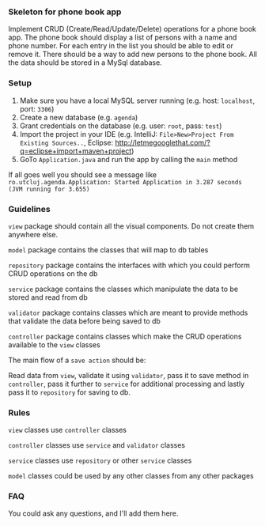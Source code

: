### Skeleton for phone book app

Implement CRUD (Create/Read/Update/Delete) operations for a phone book app. The phone book should
display a list of persons with a name and phone number. For each entry in the list you should be able
to edit or remove it. There should be a way to add new persons to the phone book. All the data
should be stored in a MySql database.

### Setup
1. Make sure you have a local MySQL server running (e.g. host: `localhost`, port: `3306`)
2. Create a new database (e.g. `agenda`)
3. Grant credentials on the database (e.g. user: `root`, pass: `test`)
4. Import the project in your IDE (e.g. IntelliJ: `File>New>Project From Existing Sources..`, Eclipse: http://letmegooglethat.com/?q=eclipse+import+maven+project)
5. GoTo `Application.java` and run the app by calling the `main` method

If all goes well you should see a message like `ro.utcluj.agenda.Application: Started Application in 3.287 seconds (JVM running for 3.655)`

### Guidelines
`view` package should contain all the visual components. Do not create them anywhere else.

`model` package contains the classes that will map to db tables

`repository` package contains the interfaces with which you could perform CRUD operations on the db

`service` package contains the classes which manipulate the data to be stored and read from db

`validator` package contains classes which are meant to provide methods that validate the data before being saved to db

`controller` package contains classes which make the CRUD operations available to the `view` classes

The main flow of a `save action` should be:

Read data from `view`, validate it using `validator`, pass it to save method in `controller`, pass it further to `service` for additional processing
and lastly pass it to `repository` for saving to db.

### Rules
`view` classes use `controller` classes

`controller` classes use `service` and `validator` classes

`service` classes use `repository` or other `service` classes

`model` classes could be used by any other classes from any other packages

### FAQ

You could ask any questions, and I'll add them here.
